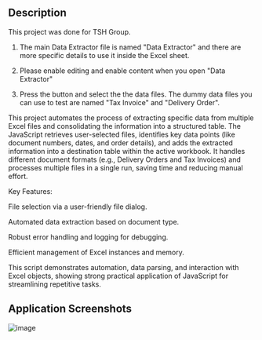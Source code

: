 ## Description


This project was done for TSH Group.

1. The main Data Extractor file is named "Data Extractor" and there are more specific details to use it inside the Excel sheet.

2. Please enable editing and enable content when you open "Data Extractor"

3. Press the button and select the the data files. The dummy data files you can use to test are named "Tax Invoice" and "Delivery Order".



 This project automates the process of extracting specific data from multiple Excel files and consolidating the information into a structured table. The JavaScript retrieves user-selected files, identifies key data points (like document numbers, dates, and order details), and adds the extracted information into a destination table within the active workbook. It handles different document formats (e.g., Delivery Orders and Tax Invoices) and processes multiple files in a single run, saving time and reducing manual effort.

Key Features:

File selection via a user-friendly file dialog.

Automated data extraction based on document type.

Robust error handling and logging for debugging.

Efficient management of Excel instances and memory.

This script demonstrates automation, data parsing, and interaction with Excel objects, showing strong practical application of JavaScript for streamlining repetitive tasks.
## Application Screenshots

![image](https://github.com/GoodbyeKittyy/Delivery-Order-and-Invoice-Automated-Compiler/assets/161730857/9b966892-cd21-4fc6-afec-41d52d93d680)



